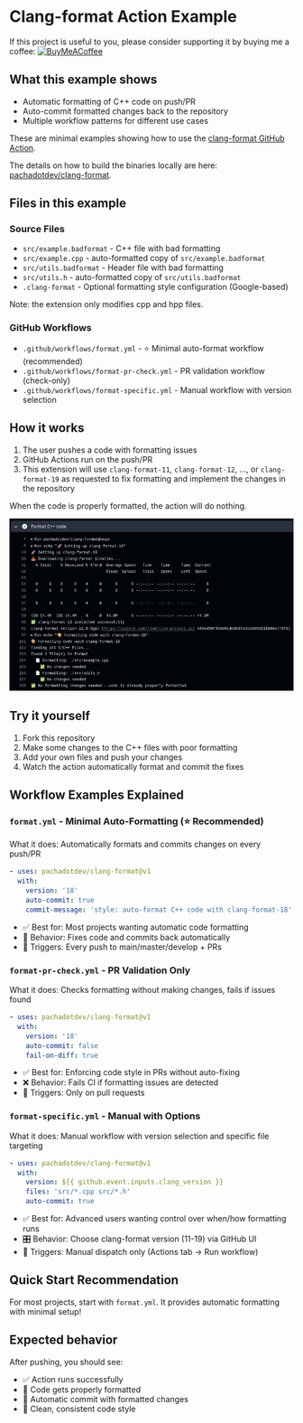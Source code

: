 # Clang-format Action Example

If this project is useful to you, please consider supporting it by buying me a coffee: [![BuyMeACoffee](https://raw.githubusercontent.com/pachadotdev/buymeacoffee-badges/main/bmc-yellow.svg)](https://www.buymeacoffee.com/pacha)

## What this example shows

- Automatic formatting of C++ code on push/PR
- Auto-commit formatted changes back to the repository
- Multiple workflow patterns for different use cases

These are minimal examples showing how to use the [clang-format GitHub Action](https://github.com/pachadotdev/clang-format).

The details on how to build the binaries locally are here: [pachadotdev/clang-format](https://github.com/pachadotdev/clang-format).

## Files in this example

### Source Files

- `src/example.badformat` - C++ file with bad formatting
- `src/example.cpp` - auto-formatted copy of `src/example.badformat`
- `src/utils.badformat` - Header file with bad formatting
- `src/utils.h` - auto-formatted copy of `src/utils.badformat`
- `.clang-format` - Optional formatting style configuration (Google-based)

Note: the extension only modifies cpp and hpp files.

### GitHub Workflows

- `.github/workflows/format.yml` - ⭐ Minimal auto-format workflow (recommended)
- `.github/workflows/format-pr-check.yml` - PR validation workflow (check-only)
- `.github/workflows/format-specific.yml` - Manual workflow with version selection

## How it works

1. The user pushes a code with formatting issues
2. GitHub Actions run on the push/PR
3. This extension will use `clang-format-11`, `clang-format-12`, ..., or `clang-format-19` as requested to fix formatting and implement the changes in the repository

When the code is properly formatted, the action will do nothing.

![nodiff.png](nodiff.png "Correctly formatted files on a previous run")

## Try it yourself

1. Fork this repository
2. Make some changes to the C++ files with poor formatting
3. Add your own files and push your changes
4. Watch the action automatically format and commit the fixes

## Workflow Examples Explained

### `format.yml` - Minimal Auto-Formatting (⭐ Recommended)

What it does: Automatically formats and commits changes on every push/PR

```yaml
- uses: pachadotdev/clang-format@v1
  with:
    version: '18'
    auto-commit: true
    commit-message: 'style: auto-format C++ code with clang-format-18'
```

- ✅ Best for: Most projects wanting automatic code formatting
- 🔧 Behavior: Fixes code and commits back automatically
- 📝 Triggers: Every push to main/master/develop + PRs

### `format-pr-check.yml` - PR Validation Only

What it does: Checks formatting without making changes, fails if issues found
```yaml
- uses: pachadotdev/clang-format@v1
  with:
    version: '18'
    auto-commit: false
    fail-on-diff: true
```

- ✅ Best for: Enforcing code style in PRs without auto-fixing
- ❌ Behavior: Fails CI if formatting issues are detected
- 📝 Triggers: Only on pull requests

### `format-specific.yml` - Manual with Options

What it does: Manual workflow with version selection and specific file targeting

```yaml
- uses: pachadotdev/clang-format@v1
  with:
    version: ${{ github.event.inputs.clang_version }}
    files: 'src/*.cpp src/*.h'
    auto-commit: true
```

- ✅ Best for: Advanced users wanting control over when/how formatting runs
- 🎛️ Behavior: Choose clang-format version (11-19) via GitHub UI
- 📝 Triggers: Manual dispatch only (Actions tab → Run workflow)

## Quick Start Recommendation

For most projects, start with `format.yml`. It provides automatic formatting with minimal setup!

## Expected behavior

After pushing, you should see:

- ✅ Action runs successfully
- 🔧 Code gets properly formatted
- 📝 Automatic commit with formatted changes
- 🎉 Clean, consistent code style
